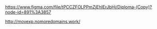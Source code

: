https://www.figma.com/file/tPCCZFOLPPmZjEhIErJbHj/Diploma-(Copy)?node-id=891%3A3857

http://movexp.nomoredomains.work/